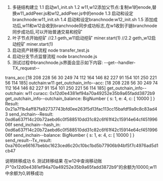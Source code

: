 1. 多链结构建立
1.1 启动w1_init.sh
1.2 w11,w12添加父节点:复制w1的enode,替换w11_addPeer.js和w12_addPeer.js中的enode
1.3 启动和设定branchnode:w11_init.sh
1.4 启动和设定branchnode:w12_init.sh
1.5 添加成功后,w11和w12会收到branchnode同步成功标志,在w1收到子链branchnode同步成功后,可以开始普通交易和挖矿
2. 叶子节点开始挖矿
//2.1 geth_w11启动挖矿
miner.start(1)
//2.2 geth_w12启动挖矿
miner.start(1)
3. 启动资产转移流程
node transfer_test.js
4. 启动分支节点监督流程
node branchnode.js
5. 测试过程中branchnode.js界面会显示如下内容:
--get--handler-TX_request--

trans_acc:[18 208 228 56 30 249 74 112 164 146 82 227 91 154 101 250 221 56 114 185]
outchain:w11
get_outchain_info--acc: [18 208 228 56 30 249 74 112 164 146 82 227 91 154 101 250 221 56 114 185]
get_outchain_info--outchain: w11
curacc: 0x12d0e4381ef94a70a49252e35b9a65fadd3872b9
get_outchain_info--outchain_balance: BigNumber { s: 1, e: 4, c: [ 10000 ] }
Result: 0x21a7f1b4aff87fa92737743bfd0ee263f5d13fac113cc15bafdf9a9c8c83ad43
send_inchain--Result: 0xd6a637f14c20b72aebd6c0f588510dd31c82c6f61f42c15914e64cf45199606f
send_inchain--hash_in: 0xd6a637f14c20b72aebd6c0f588510dd31c82c6f61f42c15914e64cf45199606f
send_inchain--balance: BigNumber { s: 1, e: 4, c: [ 10000 ] }
send_result--Tx_result: 0xa760ce66167bebbc1623ced6c20c10bc1bd5b77906b94bf5f7c4976ad5d1cb47

说明转移成功
6. 测试转移结果
在w12中查询移动账户"0x12d0e4381ef94a70a49252e35b9a65fadd3872b9"的余额为10000,w11中余额为0,转移成功
